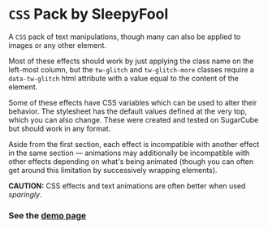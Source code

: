 # `CSS` Pack by SleepyFool

A `CSS` pack of text manipulations, though many can also be applied to images or any other element. 

Most of these effects should work by just applying the class name on the left-most column, but the `tw-glitch` and `tw-glitch-more` classes require a `data-tw-glitch` html attribute with a value equal to the content of the element. 

Some of these effects have CSS variables which can be used to alter their behavior. The stylesheet has the default values defined at the very top, which you can also change. These were created and tested on SugarCube but should work in any format.

Aside from the first section, each effect is incompatible with another effect in the same section — animations may additionally be incompatible with other effects depending on what's being animated (though you can often get around this limitation by successively wrapping elements).

<b>CAUTION:</b> CSS effects and text animations are often better when used <em>sparingly</em>.

### See the [demo page](https://sleepyfool-gh.github.io/Sleepy_macros/css_pack/css_pack.html)